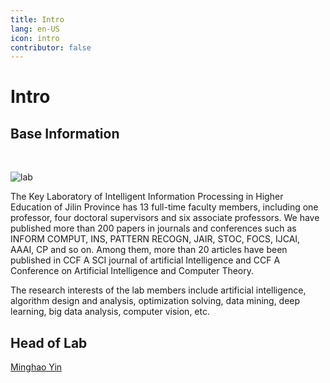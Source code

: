 ```yaml
---
title: Intro
lang: en-US
icon: intro
contributor: false
---
```

# Intro

## Base Information

<br/>

![lab](/labtest/assets/img/lab.jpg)

The Key Laboratory of Intelligent Information Processing in Higher Education of Jilin Province has 13 full-time faculty members, including one professor, four doctoral supervisors and six associate professors. We have published more than 200 papers in journals and conferences such as INFORM COMPUT, INS, PATTERN RECOGN, JAIR, STOC, FOCS, IJCAI, AAAI, CP and so on. Among them, more than 20 articles have been published in CCF A SCI journal of artificial Intelligence and CCF A Conference on Artificial Intelligence and Computer Theory.

The research interests of the lab members include artificial intelligence, algorithm design and analysis, optimization solving, data mining, deep learning, big data analysis, computer vision, etc.

## Head of Lab

[Minghao Yin](/members/en/Yinmh.md)
